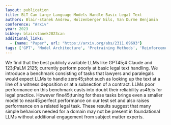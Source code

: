 ```yaml
---
layout: publication
title: BLT Can Large Language Models Handle Basic Legal Text
authors: Blair-stanek Andrew, Holzenberger Nils, Van Durme Benjamin
conference: "Arxiv"
year: 2023
bibkey: blairstanek2023can
additional_links:
  - {name: "Paper", url: "https://arxiv.org/abs/2311.09693"}
tags: ['GPT', 'Model Architecture', 'Pretraining Methods', 'Reinforcement Learning']
---
```

We find that the best publicly available LLMs like GPT45;4 Claude and 123;PaLM 2125; currently perform poorly at basic legal text handling. We introduce a benchmark consisting of tasks that lawyers and paralegals would expect LLMs to handle zero45;shot such as looking up the text at a line of a witness deposition or at a subsection of a contract. LLMs poor performance on this benchmark casts into doubt their reliability as45;is for legal practice. However fine45;tuning for these tasks brings even a smaller model to near45;perfect performance on our test set and also raises performance on a related legal task. These results suggest that many simple behaviors needed for a domain may not be present in foundational LLMs without additional engagement from subject matter experts.
